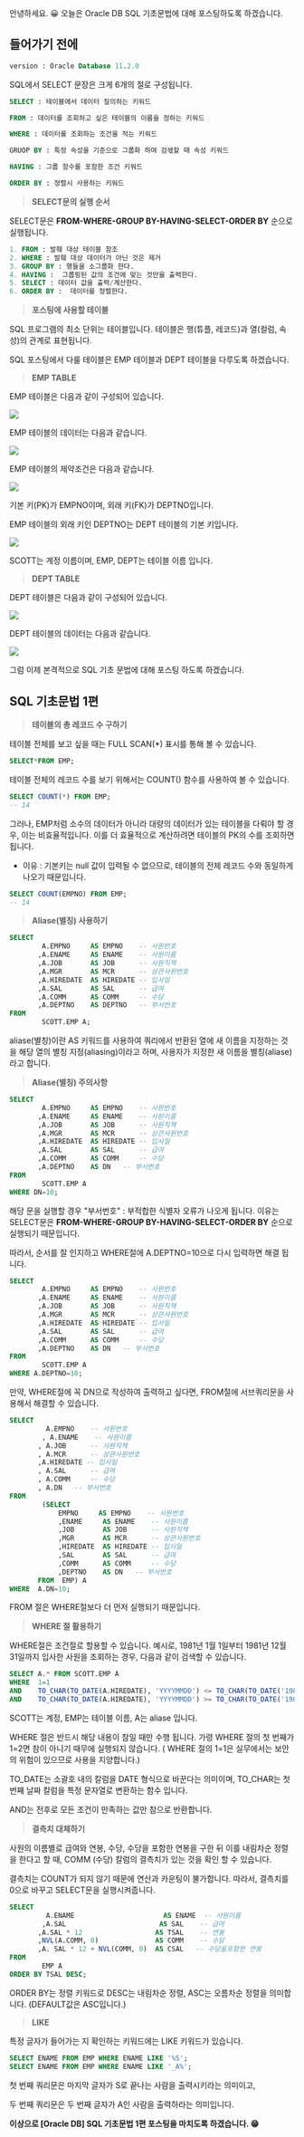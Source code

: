 안녕하세요. 😀 오늘은 Oracle DB SQL 기초문법에 대해 포스팅하도록 하겠습니다.

## 들어가기 전에

```sql
version : Oracle Database 11.2.0
```

SQL에서 SELECT 문장은 크게 6개의 절로 구성됩니다.

```sql
SELECT : 테이블에서 데이터 질의하는 키워드 

FROM : 데이터를 조회하고 싶은 테이블의 이름을 정하는 키워드

WHERE : 데이터를 조회하는 조건을 적는 키워드

GRUOP BY : 특정 속성을 기준으로 그룹화 하여 검샋할 때 속성 키워드

HAVING : 그룹 함수를 포함한 조건 키워드

ORDER BY : 정렬시 사용하는 키워드
```

> **SELECT문의 실행 순서**

SELECT문은 **FROM-WHERE-GROUP BY-HAVING-SELECT-ORDER BY** 순으로 실행됩니다.

```sql
1. FROM : 발췌 대상 테이블 참조
2. WHERE : 발췌 대상 데이터가 아닌 것은 제거
3. GROUP BY : 행들을 소그룹화 한다.
4. HAVING :  그룹핑된 값의 조건에 맞는 것만을 출력한다.
5. SELECT : 데이터 값을 출력/계산한다.
6. ORDER BY :  데이터를 정렬한다.
```

> **포스팅에 사용할 테이블**

SQL 프로그램의 최소 단위는 테이블입니다. 테이블은 행(튜플, 레코드)과 열(컬럼, 속성)의 관계로 표현됩니다.

SQL 포스팅에서 다룰 테이블은 EMP 테이블과 DEPT 테이블을 다루도록 하겠습니다.

> **EMP TABLE**

EMP 테이블은 다음과 같이 구성되어 있습니다.

![](https://images.velog.io/images/yunyoseob/post/aebd21b3-dbe0-460e-a3d5-3991ebf24c9c/image.png)


EMP 테이블의 데이터는 다음과 같습니다.

![](https://images.velog.io/images/yunyoseob/post/6c45a099-caf3-4088-aff4-8cb2f6a1ef17/image.png)

EMP 테이블의 제약조건은 다음과 같습니다.

![](https://images.velog.io/images/yunyoseob/post/20664b34-80f1-41b1-85a9-8fe83540abb8/image.png)

기본 키(PK)가 EMPNO이며, 외래 키(FK)가 DEPTNO입니다.

EMP 테이블의 외래 키인 DEPTNO는 DEPT 테이블의 기본 키입니다.

![](https://images.velog.io/images/yunyoseob/post/c43af838-aaf6-4045-a206-9238c69bbd92/image.png)

SCOTT는 계정 이름이며, EMP, DEPT는 테이블 이름 입니다.

> **DEPT TABLE**

DEPT 테이블은 다음과 같이 구성되어 있습니다.

![](https://images.velog.io/images/yunyoseob/post/4bcef7bf-076a-4fd0-aec3-307c37535fb0/image.png)

DEPT 테이블의 데이터는 다음과 같습니다.

![](https://images.velog.io/images/yunyoseob/post/513cbccc-2f70-47f9-9d89-7c4297aba9f7/image.png)

그럼 이제 본격적으로 SQL 기초 문법에 대해 포스팅 하도록 하겠습니다.


## SQL 기초문법 1편

> **테이블의 총 레코드 수 구하기**

테이블 전체를 보고 싶을 때는 FULL SCAN(*) 표시를 통해 볼 수 있습니다.

```sql
SELECT*FROM EMP;
```

테이블 전체의 레코드 수를 보기 위해서는 COUNT() 함수를 사용하여 볼 수 있습니다.

```sql
SELECT COUNT(*) FROM EMP;
-- 14
```

그러나, EMP처럼 소수의 데이터가 아니라 대량의 데이터가 있는 테이블을 다뤄야 할 경우, 이는 비효율적입니다. 이를 더 효율적으로 계산하려면 테이블의 PK의 수를 조회하면 됩니다.

- 이유 : 기본키는 null 값이 입력될 수 없으므로, 테이블의 전체 레코드 수와 동일하게 나오기 때문입니다.


```sql
SELECT COUNT(EMPNO) FROM EMP;
-- 14
```

> **Aliase(별칭) 사용하기**

```sql
SELECT 
        A.EMPNO     AS EMPNO    -- 사원번호
       ,A.ENAME     AS ENAME    -- 사원이름
       ,A.JOB       AS JOB      -- 사원직책
       ,A.MGR       AS MCR      -- 상관사원번호
       ,A.HIREDATE  AS HIREDATE -- 입사일
       ,A.SAL       AS SAL      -- 급여    
       ,A.COMM      AS COMM     -- 수당
       ,A.DEPTNO    AS DEPTNO   -- 부서번호 
FROM 
        SCOTT.EMP A;
```

aliase(별칭)이란 AS 키워드를 사용하여 쿼리에서 반환된 열에 새 이름을 지정하는 것을 해당 열의 별칭 지정(aliasing)이라고 하며, 사용자가 지정한 새 이름을 별칭(aliase)라고 합니다.

> **Aliase(별칭) 주의사항**

```sql
SELECT 
        A.EMPNO     AS EMPNO    -- 사원번호
       ,A.ENAME     AS ENAME    -- 사원이름
       ,A.JOB       AS JOB      -- 사원직책
       ,A.MGR       AS MCR      -- 상관사원번호
       ,A.HIREDATE  AS HIREDATE -- 입사일
       ,A.SAL       AS SAL      -- 급여    
       ,A.COMM      AS COMM     -- 수당
       ,A.DEPTNO    AS DN   -- 부서번호 
FROM 
        SCOTT.EMP A
WHERE DN=10;        
```

해당 문을 실행할 경우 "부서번호" : 부적합한 식별자 오류가 나오게 됩니다. 이유는 SELECT문은 **FROM-WHERE-GROUP BY-HAVING-SELECT-ORDER BY** 순으로 실행되기 때문입니다. 

따라서, 순서를 잘 인지하고 WHERE절에 A.DEPTNO=10으로 다시 입력하면 해결 됩니다.

```sql
SELECT 
        A.EMPNO     AS EMPNO    -- 사원번호
       ,A.ENAME     AS ENAME    -- 사원이름
       ,A.JOB       AS JOB      -- 사원직책
       ,A.MGR       AS MCR      -- 상관사원번호
       ,A.HIREDATE  AS HIREDATE -- 입사일
       ,A.SAL       AS SAL      -- 급여    
       ,A.COMM      AS COMM     -- 수당
       ,A.DEPTNO    AS DN   -- 부서번호 
FROM 
        SCOTT.EMP A
WHERE A.DEPTNO=10; 
```

만약, WHERE절에 꼭 DN으로 작성하여 출력하고 싶다면, FROM절에 서브쿼리문을 사용해서 해결할 수 있습니다.


```sql
SELECT 
         A.EMPNO    -- 사원번호
        , A.ENAME    -- 사원이름
       , A.JOB      -- 사원직책
       , A.MCR      -- 상관사원번호
       ,A.HIREDATE -- 입사일
       , A.SAL      -- 급여    
       , A.COMM     -- 수당
       , A.DN   -- 부서번호 
FROM 
        (SELECT 
        	EMPNO     AS EMPNO    -- 사원번호
       		,ENAME     AS ENAME    -- 사원이름
       		,JOB       AS JOB      -- 사원직책
       		,MGR       AS MCR      -- 상관사원번호
       		,HIREDATE  AS HIREDATE -- 입사일
       		,SAL       AS SAL      -- 급여    
       		,COMM      AS COMM     -- 수당
       		,DEPTNO    AS DN   -- 부서번호 
       FROM  EMP) A
WHERE  A.DN=10;        
```

FROM  절은 WHERE절보다 더 먼저 실행되기 때문입니다.


> **WHERE 절 활용하기**

WHERE절은 조건절로 할용할 수 있습니다. 예시로, 1981년 1월 1일부터 1981년 12월 31일까지 입사한 사원을 조회하는 경우, 다음과 같이 검색할 수 있습니다.

```sql
SELECT A.* FROM SCOTT.EMP A
WHERE  1=1
AND    TO_CHAR(TO_DATE(A.HIREDATE), 'YYYYMMDD') <= TO_CHAR(TO_DATE('1981/12/31'), 'YYYYMMDD')
AND    TO_CHAR(TO_DATE(A.HIREDATE), 'YYYYMMDD') >= TO_CHAR(TO_DATE('1981/01/01'), 'YYYYMMDD'); 
```

SCOTT는 계정, EMP는 테이블 이름, A는 aliase 입니다.

WHERE 절은 반드시 해당 내용이 참일 때만 수행 됩니다. 가령 WHERE 절의 첫 번째가 1=2면 참이 아니기 때무에 실행되지 않습니다. 
( WHERE 절의 1=1은 실무에서는 보안의 위험이 있으므로 사용을 지양합니다.)


TO_DATE는 소괄호 내의 칼럼을 DATE 형식으로 바꾼다는 의미이며, TO_CHAR는 첫 번째 날짜 칼럼을 특정 문자열로 변환하는 함수 입니다.

AND는 전후로 모든 조건이 만족하는 값만 참으로 반환합니다.


> **결측치 대체하기**

사원의 이름별로 급여와 연봉, 수당, 수당을 포함한 연봉을 구한 뒤 이를 내림차순 정렬을 한다고 할 때, COMM (수당) 칼럼의 결측치가 있는 것을 확인 할 수 있습니다.

결측치는 COUNT가 되지 않기 때문에 연산과 카운팅이 불가합니다. 따라서, 결측치를 0으로 바꾸고 SELECT문을 실행시켜줍니다.

```sql
SELECT 
    	 A.ENAME                      AS ENAME  -- 사원이름
        ,A.SAL                       AS SAL    -- 급여
       ,A.SAL * 12                  AS TSAL    -- 연봉
       ,NVL(A.COMM, 0)              AS COMM    -- 수당 
       ,A. SAL * 12 + NVL(COMM, 0)  AS CSAL   -- 수당을포함한 연봉
FROM 
        EMP A
ORDER BY TSAL DESC;     
```

ORDER BY는 정렬 키워드로 DESC는 내림차순 정렬, ASC는 오름차순 정렬을 의미합니다. (DEFAULT값은 ASC입니다.)


> **LIKE**

특정 글자가 들어가는 지 확인하는 키워드에는 LIKE 키워드가 있습니다.

```sql
SELECT ENAME FROM EMP WHERE ENAME LIKE '%S';
SELECT ENAME FROM EMP WHERE ENAME LIKE '_A%';
```

첫 번째 쿼리문은 마지막 글자가 S로 끝나는 사람을 출력시키라는 의미이고,

두 번째 쿼리문은 두 번째 글자가 A인 사람을 출력하라는 의미입니다.


**이상으로 [Oracle DB] SQL 기초문법 1편 포스팅을 마치도록 하겠습니다. 😁**
